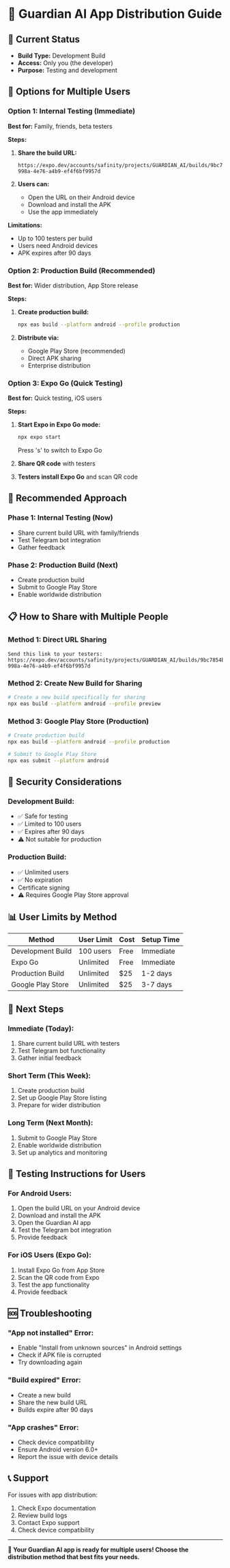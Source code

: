 # 📱 Guardian AI App Distribution Guide

## 🎯 **Current Status**

- **Build Type:** Development Build
- **Access:** Only you (the developer)
- **Purpose:** Testing and development

## 👥 **Options for Multiple Users**

### **Option 1: Internal Testing (Immediate)**

**Best for:** Family, friends, beta testers

**Steps:**

1. **Share the build URL:**

   ```
   https://expo.dev/accounts/safinity/projects/GUARDIAN_AI/builds/9bc7854b-998a-4e76-a4b9-ef4f6bf9957d
   ```

2. **Users can:**
   - Open the URL on their Android device
   - Download and install the APK
   - Use the app immediately

**Limitations:**

- Up to 100 testers per build
- Users need Android devices
- APK expires after 90 days

### **Option 2: Production Build (Recommended)**

**Best for:** Wider distribution, App Store release

**Steps:**

1. **Create production build:**

   ```bash
   npx eas build --platform android --profile production
   ```

2. **Distribute via:**
   - Google Play Store (recommended)
   - Direct APK sharing
   - Enterprise distribution

### **Option 3: Expo Go (Quick Testing)**

**Best for:** Quick testing, iOS users

**Steps:**

1. **Start Expo in Expo Go mode:**

   ```bash
   npx expo start
   ```

   Press 's' to switch to Expo Go

2. **Share QR code** with testers

3. **Testers install Expo Go** and scan QR code

## 🚀 **Recommended Approach**

### **Phase 1: Internal Testing (Now)**

- Share current build URL with family/friends
- Test Telegram bot integration
- Gather feedback

### **Phase 2: Production Build (Next)**

- Create production build
- Submit to Google Play Store
- Enable worldwide distribution

## 📋 **How to Share with Multiple People**

### **Method 1: Direct URL Sharing**

```
Send this link to your testers:
https://expo.dev/accounts/safinity/projects/GUARDIAN_AI/builds/9bc7854b-998a-4e76-a4b9-ef4f6bf9957d
```

### **Method 2: Create New Build for Sharing**

```bash
# Create a new build specifically for sharing
npx eas build --platform android --profile preview
```

### **Method 3: Google Play Store (Production)**

```bash
# Create production build
npx eas build --platform android --profile production

# Submit to Google Play Store
npx eas submit --platform android
```

## 🔐 **Security Considerations**

### **Development Build:**

- ✅ Safe for testing
- ✅ Limited to 100 users
- ✅ Expires after 90 days
- ⚠️ Not suitable for production

### **Production Build:**

- ✅ Unlimited users
- ✅ No expiration
- Certificate signing
- ⚠️ Requires Google Play Store approval

## 📊 **User Limits by Method**

| Method            | User Limit | Cost | Setup Time |
| ----------------- | ---------- | ---- | ---------- |
| Development Build | 100 users  | Free | Immediate  |
| Expo Go           | Unlimited  | Free | Immediate  |
| Production Build  | Unlimited  | $25  | 1-2 days   |
| Google Play Store | Unlimited  | $25  | 3-7 days   |

## 🎯 **Next Steps**

### **Immediate (Today):**

1. Share current build URL with testers
2. Test Telegram bot functionality
3. Gather initial feedback

### **Short Term (This Week):**

1. Create production build
2. Set up Google Play Store listing
3. Prepare for wider distribution

### **Long Term (Next Month):**

1. Submit to Google Play Store
2. Enable worldwide distribution
3. Set up analytics and monitoring

## 📱 **Testing Instructions for Users**

### **For Android Users:**

1. Open the build URL on your Android device
2. Download and install the APK
3. Open the Guardian AI app
4. Test the Telegram bot integration
5. Provide feedback

### **For iOS Users (Expo Go):**

1. Install Expo Go from App Store
2. Scan the QR code from Expo
3. Test the app functionality
4. Provide feedback

## 🆘 **Troubleshooting**

### **"App not installed" Error:**

- Enable "Install from unknown sources" in Android settings
- Check if APK file is corrupted
- Try downloading again

### **"Build expired" Error:**

- Create a new build
- Share the new build URL
- Builds expire after 90 days

### **"App crashes" Error:**

- Check device compatibility
- Ensure Android version 6.0+
- Report the issue with device details

## 📞 **Support**

For issues with app distribution:

1. Check Expo documentation
2. Review build logs
3. Contact Expo support
4. Check device compatibility

---

**🎉 Your Guardian AI app is ready for multiple users! Choose the distribution method that best fits your needs.**
